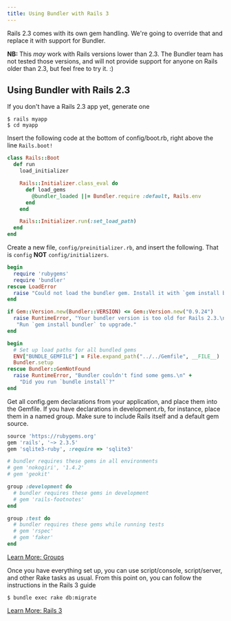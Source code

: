 ```yaml
---
title: Using Bundler with Rails 3
---
```


Rails 2.3 comes with its own gem handling. We're going to
override that and replace it with support for Bundler.

<b>NB:</b> This <i>may</i> work with Rails versions lower than 2.3.
The Bundler team has not tested those versions, and will not provide
support for anyone on Rails older than 2.3, but feel free to try it. :)


## Using Bundler with Rails 2.3

If you don't have a Rails 2.3 app yet, generate one

    $ rails myapp
    $ cd myapp

Insert the following code at the bottom of config/boot.rb,
right above the line `Rails.boot!`

~~~ ruby
class Rails::Boot
  def run
    load_initializer

    Rails::Initializer.class_eval do
      def load_gems
        @bundler_loaded ||= Bundler.require :default, Rails.env
      end
    end

    Rails::Initializer.run(:set_load_path)
  end
end
~~~

Create a new file, <code>config/preinitializer.rb</code>,
and insert the following. That is <code>config</code> <strong>NOT</strong>
<code>config/initializers</code>.

~~~ ruby
begin
  require 'rubygems'
  require 'bundler'
rescue LoadError
  raise "Could not load the bundler gem. Install it with `gem install bundler`."
end

if Gem::Version.new(Bundler::VERSION) <= Gem::Version.new("0.9.24")
  raise RuntimeError, "Your bundler version is too old for Rails 2.3.\n" +
   "Run `gem install bundler` to upgrade."
end

begin
  # Set up load paths for all bundled gems
  ENV["BUNDLE_GEMFILE"] = File.expand_path("../../Gemfile", __FILE__)
  Bundler.setup
rescue Bundler::GemNotFound
  raise RuntimeError, "Bundler couldn't find some gems.\n" +
    "Did you run `bundle install`?"
end
~~~

Get all config.gem declarations from your application, and place
them into the Gemfile. If you have declarations in development.rb,
for instance, place them in a named group. Make sure to include
Rails itself and a default gem source.

~~~ ruby
source 'https://rubygems.org'
gem 'rails', '~> 2.3.5'
gem 'sqlite3-ruby', :require => 'sqlite3'

# bundler requires these gems in all environments
# gem 'nokogiri', '1.4.2'
# gem 'geokit'

group :development do
  # bundler requires these gems in development
  # gem 'rails-footnotes'
end

group :test do
  # bundler requires these gems while running tests
  # gem 'rspec'
  # gem 'faker'
end
~~~

<a class="btn btn-primary" href="/groups.html">Learn More: Groups</a>

Once you have everything set up, you can use script/console,
script/server, and other Rake tasks as usual. From this point
on, you can follow the instructions in the Rails 3 guide

    $ bundle exec rake db:migrate

<a class="btn btn-primary" href="/rails3.html#shared_with_23">Learn More: Rails 3</a>

